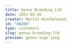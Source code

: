 ```yaml
---
title: Genus Breeding Ltd
date: 2021-05-26
creator: Martin Hinshelwood
id: "46204"
type: customers
slug: genus-breeding-ltd
preview: genus-logo.jpeg
---
```

